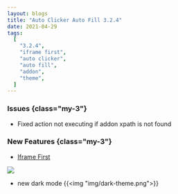 ```yaml
---
layout: blogs
title: "Auto Clicker Auto Fill 3.2.4"
date: 2021-04-29
tags:
  [
    "3.2.4",
    "iframe first",
    "auto clicker",
    "auto fill",
    "addon",
    "theme",
  ]
---
```

### Issues {class="my-3"}
- Fixed action not executing if addon xpath is not found

### New Features {class="my-3"}

- [Iframe First](https://getautoclicker.com/docs/3.x/action-settings/iframe-first/)
<img src="https://getautoclicker.com/docs/3.x/assets/img/iframe-first.png" class="d-block mb-2"/>

- new dark mode 
{{<img "img/dark-theme.png">}}
